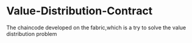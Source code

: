 # Value-Distribution-Contract
The chaincode developed on the fabric,which is a try to solve the value distribution problem
